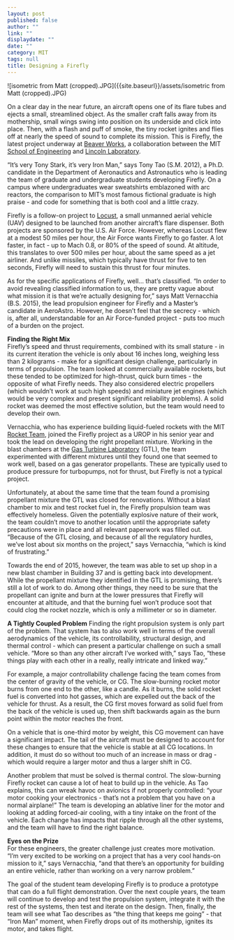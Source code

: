 ```yaml
---
layout: post
published: false
author: ""
link: ""
displaydate: ""
date: ""
category: MIT
tags: null
title: Designing a Firefly
---
```


![isometric from Matt (cropped).JPG]({{site.baseurl}}/assets/isometric from Matt (cropped).JPG)

On a clear day in the near future, an aircraft opens one of its flare tubes and ejects a small, streamlined object. As the smaller craft falls away from its mothership, small wings swing into position on its underside and click into place. Then, with a flash and puff of smoke, the tiny rocket ignites and flies off at nearly the speed of sound to complete its mission. This is Firefly, the latest project underway at [Beaver Works](https://beaverworks.ll.mit.edu/CMS/bw/), a collaboration between the MIT [School of Engineering](http://engineering.mit.edu/) and [Lincoln Laboratory](http://www.ll.mit.edu/).

“It’s very Tony Stark, it’s very Iron Man,” says Tony Tao (S.M. 2012), a Ph.D. candidate in the Department of Aeronautics and Astronautics who is leading the team of graduate and undergraduate students developing Firefly. On a campus where undergraduates wear sweatshirts emblazoned with arc reactors, the comparison to MIT’s most famous fictional graduate is high praise - and code for something that is both cool and a little crazy.

Firefly is a follow-on project to [Locust](http://www.technologyreview.com/article/522216/a-chance-to-fly/), a small unmanned aerial vehicle (UAV) designed to be launched from another aircraft’s flare dispenser. Both projects are sponsored by the U.S. Air Force. However, whereas Locust flew at a modest 50 miles per hour, the Air Force wants Firefly to go faster. A lot faster, in fact - up to Mach 0.8, or 80% of the speed of sound. At altitude, this translates to over 500 miles per hour, about the same speed as a jet airliner. And unlike missiles, which typically have thrust for five to ten seconds, Firefly will need to sustain this thrust for four minutes.

As for the specific applications of Firefly, well… that’s classified. “In order to avoid revealing classified information to us, they are pretty vague about what mission it is that we’re actually designing for,” says Matt Vernacchia (B.S. 2015), the lead propulsion engineer for Firefly and a Master’s candidate in AeroAstro. However, he doesn’t feel that the secrecy - which is, after all, understandable for an Air Force-funded project - puts too much of a burden on the project.

**Finding the Right Mix**   
Firefly’s speed and thrust requirements, combined with its small stature - in its current iteration the vehicle is only about 16 inches long, weighing less than 2 kilograms - make for a significant design challenge, particularly in terms of propulsion. The team looked at commercially available rockets, but these tended to be optimized for high-thrust, quick burn times - the opposite of what Firefly needs. They also considered electric propellers (which wouldn’t work at such high speeds) and miniature jet engines (which would be very complex and present significant reliability problems). A solid rocket was deemed the most effective solution, but the team would need to develop their own.

Vernacchia, who has experience building liquid-fueled rockets with the MIT [Rocket Team](http://rocketry.mit.edu/), joined the Firefly project as a UROP in his senior year and took the lead on developing the right propellant mixture. Working in the blast chambers at the [Gas Turbine Laboratory](http://web.mit.edu/aeroastro/labs/gtl/) (GTL), the team experimented with different mixtures until they found one that seemed to work well, based on a gas generator propellants. These are typically used to produce pressure for turbopumps, not for thrust, but Firefly is not a typical project.

Unfortunately, at about the same time that the team found a promising propellant mixture the GTL was closed for renovations. Without a blast chamber to mix and test rocket fuel in, the Firefly propulsion team was effectively homeless. Given the potentially explosive nature of their work, the team couldn’t move to another location until the appropriate safety precautions were in place and all relevant paperwork was filled out. “Because of the GTL closing, and because of all the regulatory hurdles, we’ve lost about six months on the project,” says Vernacchia, “which is kind of frustrating.”

Towards the end of 2015, however, the team was able to set up shop in a new blast chamber in Building 37 and is getting back into development. While the propellant mixture they identified in the GTL is promising, there’s still a lot of work to do. Among other things, they need to be sure that the propellant can ignite and burn at the lower pressures that Firefly will encounter at altitude, and that the burning fuel won’t produce soot that could clog the rocket nozzle, which is only a millimeter or so in diameter.

**A Tightly Coupled Problem**
Finding the right propulsion system is only part of the problem. That system has to also work well in terms of the overall aerodynamics of the vehicle, its controllability, structural design, and thermal control - which can present a particular challenge on such a small vehicle. “More so than any other aircraft I’ve worked with,” says Tao, “these things play with each other in a really, really intricate and linked way.”

For example, a major controllability challenge facing the team comes from the center of gravity of the vehicle, or CG. The slow-burning rocket motor burns from one end to the other, like a candle. As it burns, the solid rocket fuel is converted into hot gasses, which are expelled out the back of the vehicle for thrust. As a result, the CG first moves forward as solid fuel from the back of the vehicle is used up, then shift backwards again as the burn point within the motor reaches the front.

On a vehicle that is one-third motor by weight, this CG movement can have a significant impact. The tail of the aircraft must be designed to account for these changes to ensure that the vehicle is stable at all CG locations. In addition, it must do so without too much of an increase in mass or drag - which would require a larger motor and thus a larger shift in CG.

Another problem that must be solved is thermal control. The slow-burning Firefly rocket can cause a lot of heat to build up in the vehicle. As Tao explains, this can wreak havoc on avionics if not properly controlled: “your motor cooking your electronics - that’s not a problem that you have on a normal airplane!” The team is developing an ablative liner for the motor and looking at adding forced-air cooling, with a tiny intake on the front of the vehicle. Each change has impacts that ripple through all the other systems, and the team will have to find the right balance.

**Eyes on the Prize**   
For these engineers, the greater challenge just creates more motivation. “I’m very excited to be working on a project that has a very cool hands-on mission to it,” says Vernacchia, “and that there’s an opportunity for building an entire vehicle, rather than working on a very narrow problem.”

The goal of the student team developing Firefly is to produce a prototype that can do a full flight demonstration. Over the next couple years, the team will continue to develop and test the propulsion system, integrate it with the rest of the systems, then test and iterate on the design. Then, finally, the team will see what Tao describes as “the thing that keeps me going” - that “Iron Man” moment, when Firefly drops out of its mothership, ignites its motor, and takes flight.
